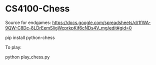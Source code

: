 # CS4100-Chess

Source for endgames: https://docs.google.com/spreadsheets/d/1fWA-9QW-C8Dc-8LDrEemSligWcprkpKif6cNDs4V_mg/edit#gid=0

pip install python-chess

To play:

python play_chess.py